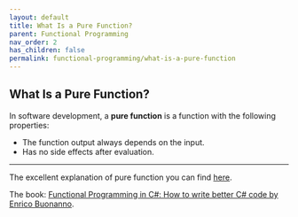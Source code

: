 ```yaml
---
layout: default
title: What Is a Pure Function?
parent: Functional Programming
nav_order: 2
has_children: false
permalink: functional-programming/what-is-a-pure-function
---
```


## What Is a Pure Function?

In software development, a **pure function** is a function with the following properties:
- The function output always depends on the input.
- Has no side effects after evaluation.

---

The excellent explanation of pure function you can find [here](https://www.oreilly.com/library/view/functional-programming-in/9781617293955/kindle_split_010.html).

The book: [Functional Programming in C#: How to write better C# code by Enrico Buonanno](https://www.oreilly.com/library/view/functional-programming-in/9781617293955/).